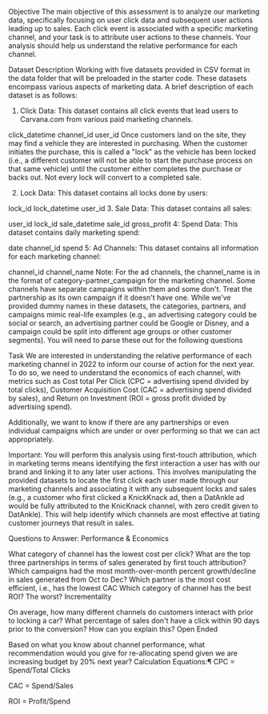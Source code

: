 Objective
The main objective of this assessment is to analyze our marketing data, specifically focusing on user click data and subsequent user actions leading up to sales. Each click event is associated with a specific marketing channel, and your task is to attribute user actions to these channels. Your analysis should help us understand the relative performance for each channel.

Dataset Description
Working with five datasets provided in CSV format in the data folder that will be preloaded in the starter code. These datasets encompass various aspects of marketing data. A brief description of each dataset is as follows:

1. Click Data: This dataset contains all click events that lead users to Carvana.com from various paid marketing channels.

click_datetime
channel_id
user_id
Once customers land on the site, they may find a vehicle they are interested in purchasing. When the customer initiates the purchase, this is called a "lock" as the vehicle has been locked (i.e., a different customer will not be able to start the purchase process on that same vehicle) until the customer either completes the purchase or backs out. Not every lock will convert to a completed sale.

2. Lock Data: This dataset contains all locks done by users:

lock_id
lock_datetime
user_id
3. Sale Data: This dataset contains all sales:

user_id
lock_id
sale_datetime
sale_id
gross_profit
4: Spend Data: This dataset contains daily marketing spend:

date
channel_id
spend
5: Ad Channels: This dataset contains all information for each marketing channel:

channel_id
channel_name
Note: For the ad channels, the channel_name is in the format of category-partner_campaign for the marketing channel. Some channels have separate campaigns within them and some don't. Treat the partnership as its own campaign if it doesn't have one. While we’ve provided dummy names in these datasets, the categories, partners, and campaigns mimic real-life examples (e.g., an advertising category could be social or search, an advertising partner could be Google or Disney, and a campaign could be split into different age groups or other customer segments). You will need to parse these out for the following questions

Task
We are interested in understanding the relative performance of each marketing channel in 2022 to inform our course of action for the next year. To do so, we need to understand the economics of each channel, with metrics such as Cost total Per Click (CPC = advertising spend divided by total clicks), Customer Acquisition Cost (CAC = advertising spend divided by sales), and Return on Investment (ROI = gross profit divided by advertising spend).

Additionally, we want to know if there are any partnerships or even individual campaigns which are under or over performing so that we can act appropriately.

Important: You will perform this analysis using first-touch attribution, which in marketing terms means identifying the first interaction a user has with our brand and linking it to any later user actions. This involves manipulating the provided datasets to locate the first click each user made through our marketing channels and associating it with any subsequent locks and sales (e.g., a customer who first clicked a KnickKnack ad, then a DatAnkle ad would be fully attributed to the KnicKnack channel, with zero credit given to DatAnkle). This will help identify which channels are most effective at tiating customer journeys that result in sales.

Questions to Answer:
Performance & Economics

What category of channel has the lowest cost per click?
What are the top three partnerships in terms of sales generated by first touch attribution?
Which campaigns had the most month-over-month percent growth/decline in sales generated from Oct to Dec?
Which partner is the most cost efficient, i.e., has the lowest CAC
Which category of channel has the best ROI? The worst?
Incrementality

On average, how many different channels do customers interact with prior to locking a car?
What percentage of sales don't have a click within 90 days prior to the conversion? How can you explain this?
Open Ended

Based on what you know about channel performance, what recommendation would you give for re-allocating spend given we are increasing budget by 20% next year?
Calculation Equations:¶
CPC = Spend/Total Clicks

CAC = Spend/Sales

ROI = Profit/Spend
